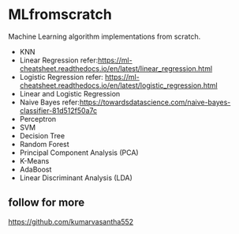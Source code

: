 # MLfromscratch
Machine Learning algorithm implementations from scratch.




  
- KNN
- Linear Regression  refer:https://ml-cheatsheet.readthedocs.io/en/latest/linear_regression.html
- Logistic Regression  refer: https://ml-cheatsheet.readthedocs.io/en/latest/logistic_regression.html
- Linear and Logistic Regression 
- Naive Bayes refer:https://towardsdatascience.com/naive-bayes-classifier-81d512f50a7c
- Perceptron
- SVM
- Decision Tree
- Random Forest
- Principal Component Analysis (PCA)
- K-Means
- AdaBoost
- Linear Discriminant Analysis (LDA)
## follow for more 
https://github.com/kumarvasantha552
